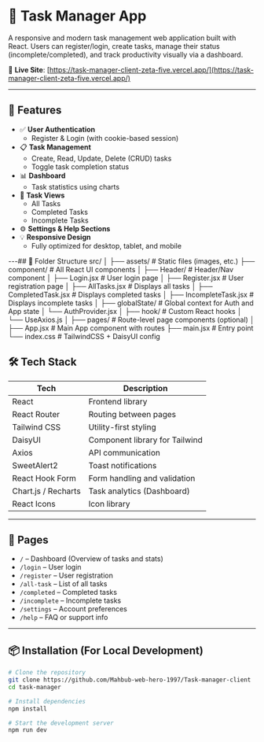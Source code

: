 # 📝 Task Manager App

A responsive and modern task management web application built with React. Users can register/login, create tasks, manage their status (incomplete/completed), and track productivity visually via a dashboard.

🔗 **Live Site**: [https://task-manager-client-zeta-five.vercel.app/](https://task-manager-client-zeta-five.vercel.app/)

---

## 🚀 Features

- ✅ **User Authentication**
  - Register & Login (with cookie-based session)
- 📋 **Task Management**
  - Create, Read, Update, Delete (CRUD) tasks
  - Toggle task completion status
- 📊 **Dashboard**
  - Task statistics using charts
- 📂 **Task Views**
  - All Tasks
  - Completed Tasks
  - Incomplete Tasks
- ⚙️ **Settings & Help Sections**
- 💡 **Responsive Design**
  - Fully optimized for desktop, tablet, and mobile

---## 🚀 Folder Structure
src/
│
├── assets/                # Static files (images, etc.)
├── component/             # All React UI components
│   ├── Header/            # Header/Nav component
│   ├── Login.jsx          # User login page
│   ├── Register.jsx       # User registration page
│   ├── AllTasks.jsx       # Displays all tasks
│   ├── CompletedTask.jsx  # Displays completed tasks
│   ├── IncompleteTask.jsx # Displays incomplete tasks
│
├── globalState/           # Global context for Auth and App state
│   └── AuthProvider.jsx
│
├── hook/                  # Custom React hooks
│   └── UseAxios.js
│
├── pages/                 # Route-level page components (optional)
│
├── App.jsx                # Main App component with routes
├── main.jsx               # Entry point
└── index.css              # TailwindCSS + DaisyUI config

## 🛠️ Tech Stack

| Tech                | Description                    |
| ------------------- | ------------------------------ |
| React               | Frontend library               |
| React Router        | Routing between pages          |
| Tailwind CSS        | Utility-first styling          |
| DaisyUI             | Component library for Tailwind |
| Axios               | API communication              |
| SweetAlert2         | Toast notifications            |
| React Hook Form     | Form handling and validation   |
| Chart.js / Recharts | Task analytics (Dashboard)     |
| React Icons         | Icon library                   |

---

## 🧪 Pages

- `/` – Dashboard (Overview of tasks and stats)
- `/login` – User login
- `/register` – User registration
- `/all-task` – List of all tasks
- `/completed` – Completed tasks
- `/incomplete` – Incomplete tasks
- `/settings` – Account preferences
- `/help` – FAQ or support info

---

## 📦 Installation (For Local Development)

```bash
# Clone the repository
git clone https://github.com/Mahbub-web-hero-1997/Task-manager-client
cd task-manager

# Install dependencies
npm install

# Start the development server
npm run dev
```
